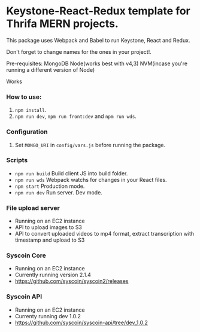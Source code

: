 # Keystone-React-Redux template for Thrifa MERN projects.

This package uses Webpack and Babel to run Keystone, React and Redux.

Don't forget to change names for the ones in your project!.

Pre-requisites:
MongoDB
Node(works best with v4,3)
NVM(incase you're running a different version of Node)

Works 
### How to use:
1. `npm install`.
2. `npm run dev`, `npm run front:dev` and `npm run wds`.

### Configuration
1. Set `MONGO_URI` in `config/vars.js` before running the package.

### Scripts

* `npm run build` Build client JS into build folder.
* `npm run wds` Webpack watchs for changes in your React files.
* `npm start` Production mode.
* `npm run dev` Run server. Dev mode.

### File upload server
* Running on an EC2 instance
* API to upload images to S3 
* API to convert uploaded videos to mp4 format, extract transcription with timestamp and upload to S3

### Syscoin Core
* Running on an EC2 instance
* Currently running version 2.1.4 
* https://github.com/syscoin/syscoin2/releases

### Syscoin API
* Running on an EC2 instance
* Currenty running dev 1.0.2
* https://github.com/syscoin/syscoin-api/tree/dev_1.0.2